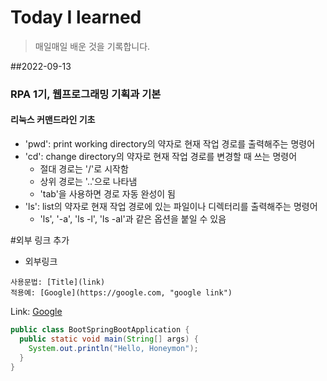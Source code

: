 # Today I learned
> 매일매일 배운 것을 기록합니다.

##2022-09-13
### RPA 1기, 웹프로그래밍 기획과 기본
#### 리눅스 커맨드라인 기초
- 'pwd': print working directory의 약자로 현재 작업 경로를 출력해주는 명령어
- 'cd': change directory의 약자로 현재 작업 경로를 변경할 때 쓰는 명령어
  - 절대 경로는 '/'로 시작함
  - 상위 경로는 '..'으로 나타냄
  - 'tab'을 사용하면 경로 자동 완성이 됨
- 'ls': list의 약자로 현재 작업 경로에 있는 파일이나 디렉터리를 출력해주는 명령어
  - 'ls', '-a', 'ls -l', 'ls -al'과 같은 옵션을 붙일 수 있음

#외부 링크 추가
* 외부링크
```
사용문법: [Title](link)
적용예: [Google](https://google.com, "google link")
```
Link: [Google](https://google.com, "google link")

```java
public class BootSpringBootApplication {
  public static void main(String[] args) {
    System.out.println("Hello, Honeymon");
  }
}
```
